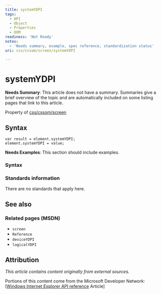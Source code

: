 ```yaml
---
title: systemYDPI
tags:
  - API
  - Object
  - Properties
  - DOM
readiness: 'Not Ready'
notes:
  - 'Needs summary, example, spec reference, standardization status'
uri: css/cssom/screen/systemYDPI

---
```

# systemYDPI

**Needs Summary**: This article does not have a summary. Summaries give a brief overview of the topic and are automatically included on some listing pages that link to this article.

<span data-meta="applies_to" data-type="key">Property of <span data-type="value">[css/cssom/screen](/css/cssom/screen)</span></span>

## Syntax

``` {.js}
var result = element.systemYDPI;
element.systemYDPI = value;
```

**Needs Examples**: This section should include examples.

### Syntax

### Standards information

There are no standards that apply here.

## See also

### Related pages (MSDN)

-   `screen`
-   `Reference`
-   `deviceYDPI`
-   `logicalYDPI`

## Attribution

*This article contains content originally from external sources.*

Portions of this content come from the Microsoft Developer Network: [[Windows Internet Explorer API reference](http://msdn.microsoft.com/en-us/library/ie/hh828809%28v=vs.85%29.aspx) Article]

